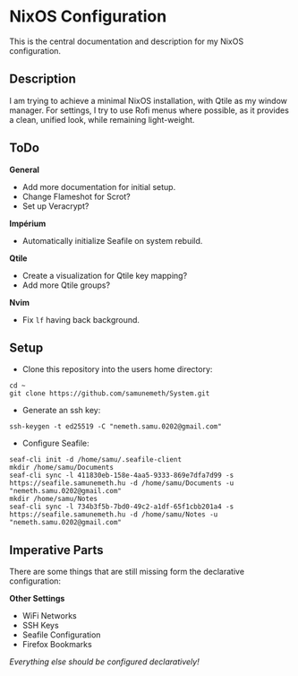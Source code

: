 # NixOS Configuration

This is the central documentation and description for my NixOS configuration.

## Description

I am trying to achieve a minimal NixOS installation, with Qtile as my window
manager. For settings, I try to use Rofi menus where possible, as it provides
a clean, unified look, while remaining light-weight.

## ToDo

**General**

  - Add more documentation for initial setup.
  - Change Flameshot for Scrot?
  - Set up Veracrypt?

**Impérium**

  - Automatically initialize Seafile on system rebuild.

**Qtile**

  - Create a visualization for Qtile key mapping?
  - Add more Qtile groups?

**Nvim**

  - Fix `lf` having back background.



## Setup

  - Clone this repository into the users home directory:
  ```
  cd ~
  git clone https://github.com/samunemeth/System.git
  ```
  - Generate an ssh key:
  ```
  ssh-keygen -t ed25519 -C "nemeth.samu.0202@gmail.com"
  ```
  - Configure Seafile:
  ```
  seaf-cli init -d /home/samu/.seafile-client
  mkdir /home/samu/Documents
  seaf-cli sync -l 411830eb-158e-4aa5-9333-869e7dfa7d99 -s https://seafile.samunemeth.hu -d /home/samu/Documents -u "nemeth.samu.0202@gmail.com"
  mkdir /home/samu/Notes
  seaf-cli sync -l 734b3f5b-7bd0-49c2-a1df-65f1cbb201a4 -s https://seafile.samunemeth.hu -d /home/samu/Notes -u "nemeth.samu.0202@gmail.com"
  ```

## Imperative Parts

There are some things that are still missing form the declarative configuration:

**Other Settings**

  - WiFi Networks
  - SSH Keys
  - Seafile Configuration
  - Firefox Bookmarks

*Everything else should be configured declaratively!*

